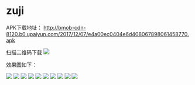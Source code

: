 # zuji
APK下载地址：
http://bmob-cdn-8120.b0.upaiyun.com/2017/12/07/e4a00ec0404e6d408067898061458770.apk


扫描二维码下载
![](https://sourcegraph.com/github.com/wulee510505/zuji@master/-/blob/screenshots/qr_apk.png)


效果图如下：

![](https://github.com/wulee510505/zuji/blob/master/screenshots/zuji_1.jpg)
![](https://github.com/wulee510505/zuji/blob/master/screenshots/zuji_8.jpg)
![](https://github.com/wulee510505/zuji/blob/master/screenshots/zuji_9.jpg)
![](https://github.com/wulee510505/zuji/blob/master/screenshots/zuji_10.jpg)
![](https://github.com/wulee510505/zuji/blob/master/screenshots/zuji_11.jpg)
![](https://github.com/wulee510505/zuji/blob/master/screenshots/zuji_2.jpg)
![](https://github.com/wulee510505/zuji/blob/master/screenshots/zuji_4.jpg)
![](https://github.com/wulee510505/zuji/blob/master/screenshots/zuji_6.jpg)
![](https://github.com/wulee510505/zuji/blob/master/screenshots/zuji_7.jpg)
![](https://github.com/wulee510505/zuji/blob/master/screenshots/zuji_3.jpg)
